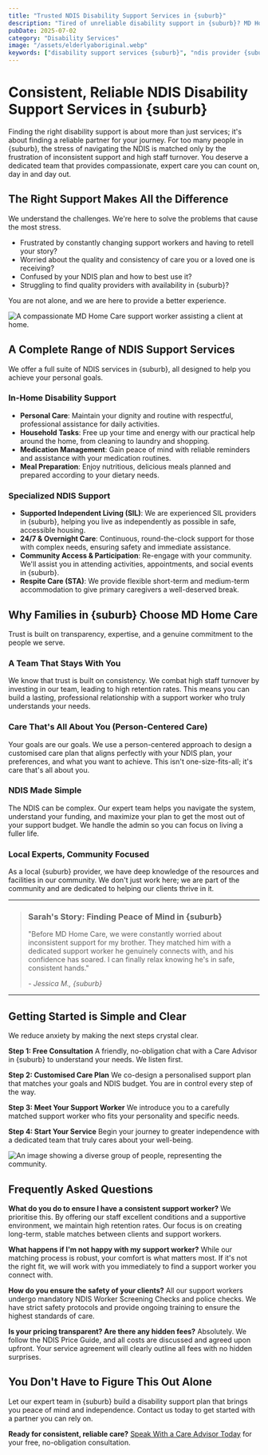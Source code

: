 ```yaml
---
title: "Trusted NDIS Disability Support Services in {suburb}"
description: "Tired of unreliable disability support in {suburb}? MD Home Care offers consistent, person-centered NDIS support services so you can live independently. Get your free consultation."
pubDate: 2025-07-02
category: "Disability Services"
image: "/assets/elderlyaboriginal.webp"
keywords: ["disability support services {suburb}", "ndis provider {suburb}", "disability home care {suburb}", "in-home disability support {suburb}", "person-centered care {suburb}"]
---
```


# Consistent, Reliable NDIS Disability Support Services in {suburb}

Finding the right disability support is about more than just services; it's about finding a reliable partner for your journey. For too many people in {suburb}, the stress of navigating the NDIS is matched only by the frustration of inconsistent support and high staff turnover. You deserve a dedicated team that provides compassionate, expert care you can count on, day in and day out.

## The Right Support Makes All the Difference

We understand the challenges. We're here to solve the problems that cause the most stress.

-   Frustrated by constantly changing support workers and having to retell your story?
-   Worried about the quality and consistency of care you or a loved one is receiving?
-   Confused by your NDIS plan and how to best use it?
-   Struggling to find quality providers with availability in {suburb}?

You are not alone, and we are here to provide a better experience.

![A compassionate MD Home Care support worker assisting a client at home.](/assets/disabled%20carer.webp)

## A Complete Range of NDIS Support Services

We offer a full suite of NDIS services in {suburb}, all designed to help you achieve your personal goals.

### In-Home Disability Support
-   **Personal Care**: Maintain your dignity and routine with respectful, professional assistance for daily activities.
-   **Household Tasks**: Free up your time and energy with our practical help around the home, from cleaning to laundry and shopping.
-   **Medication Management**: Gain peace of mind with reliable reminders and assistance with your medication routines.
-   **Meal Preparation**: Enjoy nutritious, delicious meals planned and prepared according to your dietary needs.

### Specialized NDIS Support
-   **Supported Independent Living (SIL)**: We are experienced SIL providers in {suburb}, helping you live as independently as possible in safe, accessible housing.
-   **24/7 & Overnight Care**: Continuous, round-the-clock support for those with complex needs, ensuring safety and immediate assistance.
-   **Community Access & Participation**: Re-engage with your community. We'll assist you in attending activities, appointments, and social events in {suburb}.
-   **Respite Care (STA)**: We provide flexible short-term and medium-term accommodation to give primary caregivers a well-deserved break.

## Why Families in {suburb} Choose MD Home Care

Trust is built on transparency, expertise, and a genuine commitment to the people we serve.

### A Team That Stays With You
We know that trust is built on consistency. We combat high staff turnover by investing in our team, leading to high retention rates. This means you can build a lasting, professional relationship with a support worker who truly understands your needs.

### Care That's All About You (Person-Centered Care)
Your goals are our goals. We use a person-centered approach to design a customised care plan that aligns perfectly with your NDIS plan, your preferences, and what you want to achieve. This isn't one-size-fits-all; it's care that's all about you.

### NDIS Made Simple
The NDIS can be complex. Our expert team helps you navigate the system, understand your funding, and maximize your plan to get the most out of your support budget. We handle the admin so you can focus on living a fuller life.

### Local Experts, Community Focused
As a local {suburb} provider, we have deep knowledge of the resources and facilities in our community. We don't just work here; we are part of the community and are dedicated to helping our clients thrive in it.

---
> ### **Sarah's Story: Finding Peace of Mind in {suburb}**
> "Before MD Home Care, we were constantly worried about inconsistent support for my brother. They matched him with a dedicated support worker he genuinely connects with, and his confidence has soared. I can finally relax knowing he's in safe, consistent hands."
>
> *- Jessica M., {suburb}*
---

## Getting Started is Simple and Clear

We reduce anxiety by making the next steps crystal clear.

**Step 1: Free Consultation**
A friendly, no-obligation chat with a Care Advisor in {suburb} to understand your needs. We listen first.

**Step 2: Customised Care Plan**
We co-design a personalised support plan that matches your goals and NDIS budget. You are in control every step of the way.

**Step 3: Meet Your Support Worker**
We introduce you to a carefully matched support worker who fits your personality and specific needs.

**Step 4: Start Your Service**
Begin your journey to greater independence with a dedicated team that truly cares about your well-being.

![An image showing a diverse group of people, representing the community.](/assets/ndis-services-intellectual-disability-2-woman-smiling-hugging.webp)

## Frequently Asked Questions

**What do you do to ensure I have a consistent support worker?**
We prioritise this. By offering our staff excellent conditions and a supportive environment, we maintain high retention rates. Our focus is on creating long-term, stable matches between clients and support workers.

**What happens if I'm not happy with my support worker?**
While our matching process is robust, your comfort is what matters most. If it's not the right fit, we will work with you immediately to find a support worker you connect with.

**How do you ensure the safety of your clients?**
All our support workers undergo mandatory NDIS Worker Screening Checks and police checks. We have strict safety protocols and provide ongoing training to ensure the highest standards of care.

**Is your pricing transparent? Are there any hidden fees?**
Absolutely. We follow the NDIS Price Guide, and all costs are discussed and agreed upon upfront. Your service agreement will clearly outline all fees with no hidden surprises.

## You Don't Have to Figure This Out Alone

Let our expert team in {suburb} build a disability support plan that brings you peace of mind and independence. Contact us today to get started with a partner you can rely on.

**Ready for consistent, reliable care?** [Speak With a Care Advisor Today](/contact) for your free, no-obligation consultation.
